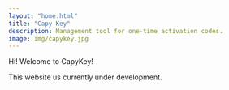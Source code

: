 ```yaml
---
layout: "home.html"
title: "Capy Key"
description: Management tool for one-time activation codes.
image: img/capykey.jpg
---
```

Hi! Welcome to CapyKey!

This website us currently under development.
